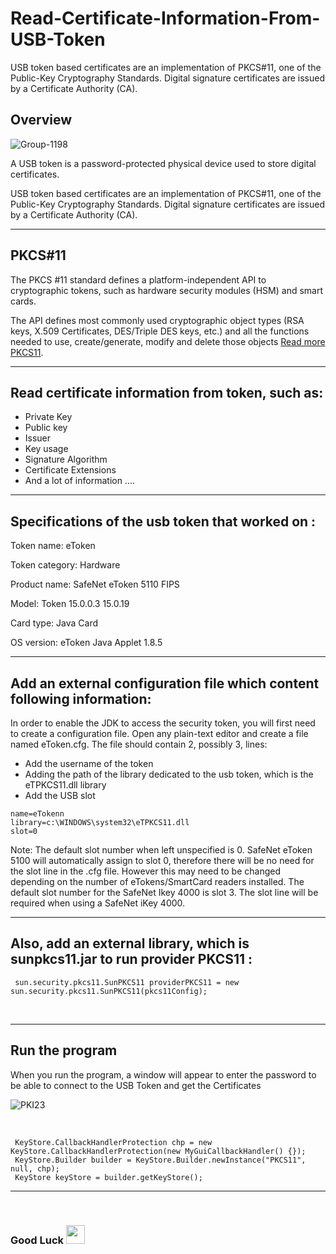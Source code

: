 # Read-Certificate-Information-From-USB-Token
USB token based certificates are an implementation of PKCS#11, one of the Public-Key Cryptography Standards. Digital signature certificates are issued by a Certificate Authority (CA).


## Overview
![Group-1198](https://user-images.githubusercontent.com/70335592/125410523-a0c10980-e3c5-11eb-85c3-e99214753fc5.png)

A USB token is a password-protected physical device used to store digital certificates.

 USB token based certificates are an implementation of PKCS#11, one of the Public-Key Cryptography Standards. Digital signature certificates are issued by a Certificate Authority (CA).
 
---
## PKCS#11 

The PKCS #11 standard defines a platform-independent API to cryptographic tokens, such as hardware security modules (HSM) and smart cards.

The API defines most commonly used cryptographic object types (RSA keys, X.509 Certificates, DES/Triple DES keys, etc.) and all the functions needed to use, create/generate, modify and delete those objects [Read more PKCS11]( https://docs.oracle.com/javase/7/docs/technotes/guides/security/p11guide.html#Intro).


---
##	Read certificate information from token, such as:

*	Private Key
*	Public key
*	Issuer 
*	Key usage 
*	Signature Algorithm
*	Certificate Extensions
* And a lot of information ....

---
## Specifications of the usb token that worked on :

Token name: eToken

Token category: Hardware

Product name: SafeNet eToken 5110 FIPS

Model: Token 15.0.0.3 15.0.19

Card type: Java Card

OS version: eToken Java Applet 1.8.5

---
## Add an external configuration file which content following information:

In order to enable the JDK to access the security token, you will first need to create a configuration file. Open any plain-text editor and create a file named eToken.cfg. The file should contain 2, possibly 3, lines:

* Add the username of the token <br>
* Adding the path of the library dedicated to the usb token, which is the eTPKCS11.dll library <br>
* Add the USB slot


```
name=eTokenn 
library=c:\WINDOWS\system32\eTPKCS11.dll  
slot=0
```

Note: The default slot number when left unspecified is 0. SafeNet eToken 5100 will automatically assign to slot 0, therefore there will be no need for the slot line in the .cfg file. However this may need to be changed depending on the number of eTokens/SmartCard readers installed. The default slot number for the SafeNet Ikey 4000 is slot 3. The slot line will be required when using a SafeNet iKey 4000.

---
## Also, add an external library, which is sunpkcs11.jar to run  provider PKCS11 :
```
 sun.security.pkcs11.SunPKCS11 providerPKCS11 = new sun.security.pkcs11.SunPKCS11(pkcs11Config);
```
<br>

---
## Run the program
When you run the program, a window will appear to enter the password to be able to connect to the USB Token and get the Certificates
<br>

![PKI23](https://user-images.githubusercontent.com/70335592/126527885-e50af583-0970-4032-ae43-776b42326524.png)

<br>



```
 KeyStore.CallbackHandlerProtection chp = new KeyStore.CallbackHandlerProtection(new MyGuiCallbackHandler() {});
 KeyStore.Builder builder = KeyStore.Builder.newInstance("PKCS11", null, chp);
 KeyStore keyStore = builder.getKeyStore();
 ```

---

<br>

### Good Luck <img src="https://media.giphy.com/media/hvRJCLFzcasrR4ia7z/giphy.gif" width="30px"> 
